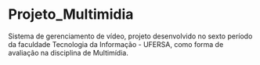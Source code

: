 # Projeto_Multimidia
Sistema de gerenciamento de vídeo, projeto desenvolvido no sexto período da faculdade Tecnologia da Informação - UFERSA, como forma de avaliação na disciplina de Multimídia.
